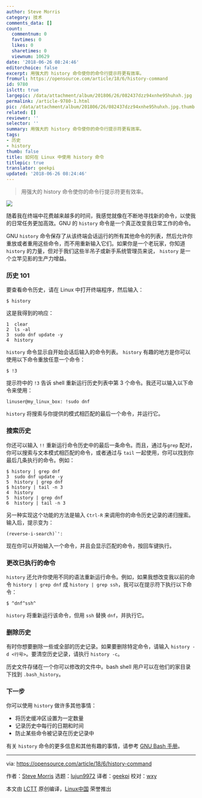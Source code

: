 ```yaml
---
author: Steve Morris
category: 技术
comments_data: []
count:
  commentnum: 0
  favtimes: 0
  likes: 0
  sharetimes: 0
  viewnum: 10629
date: '2018-06-26 08:24:46'
editorchoice: false
excerpt: 用强大的 history 命令使你的命令行提示符更有效率。
fromurl: https://opensource.com/article/18/6/history-command
id: 9780
islctt: true
largepic: /data/attachment/album/201806/26/082437dzz94xnhe95huhxh.jpg
permalink: /article-9780-1.html
pic: /data/attachment/album/201806/26/082437dzz94xnhe95huhxh.jpg.thumb.jpg
related: []
reviewer: ''
selector: ''
summary: 用强大的 history 命令使你的命令行提示符更有效率。
tags:
- 历史
- history
thumb: false
title: 如何在 Linux 中使用 history 命令
titlepic: true
translator: geekpi
updated: '2018-06-26 08:24:46'
---
```



> 
> 用强大的 history 命令使你的命令行提示符更有效率。
> 
> 
> 


![](/data/attachment/album/201806/26/082437dzz94xnhe95huhxh.jpg)


随着我在终端中花费越来越多的时间，我感觉就像在不断地寻找新的命令，以使我的日常任务更加高效。GNU 的 `history` 命令是一个真正改变我日常工作的命令。


GNU `history` 命令保存了从该终端会话运行的所有其他命令的列表，然后允许你重放或者重用这些命令，而不用重新输入它们。如果你是一个老玩家，你知道 `history` 的力量，但对于我们这些半吊子或新手系统管理员来说， `history` 是一个立竿见影的生产力增益。


### 历史 101


要查看命令历史，请在 Linux 中打开终端程序，然后输入：



```
$ history

```

这是我得到的响应：



```
1  clear
2  ls -al
3  sudo dnf update -y
4  history

```

`history` 命令显示自开始会话后输入的命令列表。 `history` 有趣的地方是你可以使用以下命令重放任意一个命令：



```
$ !3

```

提示符中的 `!3` 告诉 shell 重新运行历史列表中第 3 个命令。我还可以输入以下命令来使用：



```
linuser@my_linux_box: !sudo dnf

```

`history` 将搜索与你提供的模式相匹配的最后一个命令，并运行它。


### 搜索历史


你还可以输入 `!!` 重新运行命令历史中的最后一条命令。而且，通过与`grep` 配对，你可以搜索与文本模式相匹配的命令，或者通过与 `tail` 一起使用，你可以找到你最后几条执行的命令。例如：



```
$ history | grep dnf
3  sudo dnf update -y
5  history | grep dnf
$ history | tail -n 3
4  history
5  history | grep dnf
6  history | tail -n 3

```

另一种实现这个功能的方法是输入 `Ctrl-R` 来调用你的命令历史记录的递归搜索。输入后，提示变为：



```
(reverse-i-search)`':

```

现在你可以开始输入一个命令，并且会显示匹配的命令，按回车键执行。


### 更改已执行的命令


`history` 还允许你使用不同的语法重新运行命令。例如，如果我想改变我以前的命令 `history | grep dnf` 成 `history | grep ssh`，我可以在提示符下执行以下命令：



```
$ ^dnf^ssh^

```

`history` 将重新运行该命令，但用 `ssh` 替换 `dnf`，并执行它。


### 删除历史


有时你想要删除一些或全部的历史记录。如果要删除特定命令，请输入 `history -d <行号>`。要清空历史记录，请执行 `history -c`。


历史文件存储在一个你可以修改的文件中。bash shell 用户可以在他们的家目录下找到 `.bash_history`。


### 下一步


你可以使用 `history` 做许多其他事情：


* 将历史缓冲区设置为一定数量
* 记录历史中每行的日期和时间
* 防止某些命令被记录在历史记录中


有关 `history` 命令的更多信息和其他有趣的事情，请参考 [GNU Bash 手册](https://www.gnu.org/software/bash/manual/)。




---


via: <https://opensource.com/article/18/6/history-command>


作者：[Steve Morris](https://opensource.com/users/smorris12) 选题：[lujun9972](https://github.com/lujun9972) 译者：[geekpi](https://github.com/geekpi) 校对：[wxy](https://github.com/wxy)


本文由 [LCTT](https://github.com/LCTT/TranslateProject) 原创编译，[Linux中国](https://linux.cn/) 荣誉推出